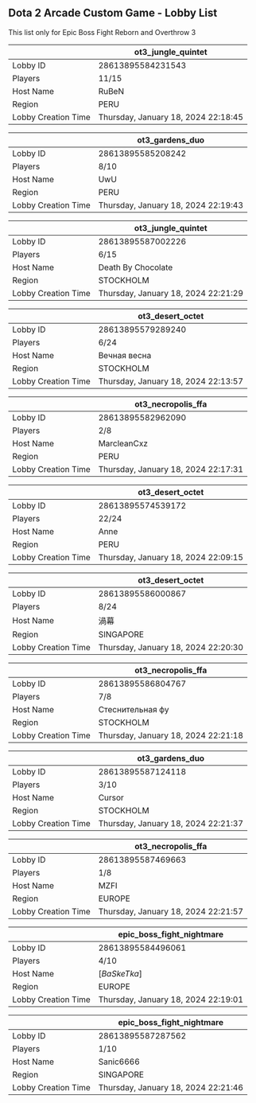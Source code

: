 ## Dota 2 Arcade Custom Game - Lobby List

This list only for Epic Boss Fight Reborn and Overthrow 3

|  | ot3_jungle_quintet |
| ------ | ------ |
| Lobby ID | 28613895584231543 |
| Players | 11/15 |
| Host Name | RuBeN |
| Region | PERU |
| Lobby Creation Time | Thursday, January 18, 2024 22:18:45 |


|  | ot3_gardens_duo |
| ------ | ------ |
| Lobby ID | 28613895585208242 |
| Players | 8/10 |
| Host Name | UwU |
| Region | PERU |
| Lobby Creation Time | Thursday, January 18, 2024 22:19:43 |


|  | ot3_jungle_quintet |
| ------ | ------ |
| Lobby ID | 28613895587002226 |
| Players | 6/15 |
| Host Name | Death By Chocolate |
| Region | STOCKHOLM |
| Lobby Creation Time | Thursday, January 18, 2024 22:21:29 |


|  | ot3_desert_octet |
| ------ | ------ |
| Lobby ID | 28613895579289240 |
| Players | 6/24 |
| Host Name | Вечная весна |
| Region | STOCKHOLM |
| Lobby Creation Time | Thursday, January 18, 2024 22:13:57 |


|  | ot3_necropolis_ffa |
| ------ | ------ |
| Lobby ID | 28613895582962090 |
| Players | 2/8 |
| Host Name | MarcleanCxz |
| Region | PERU |
| Lobby Creation Time | Thursday, January 18, 2024 22:17:31 |


|  | ot3_desert_octet |
| ------ | ------ |
| Lobby ID | 28613895574539172 |
| Players | 22/24 |
| Host Name | Anne |
| Region | PERU |
| Lobby Creation Time | Thursday, January 18, 2024 22:09:15 |


|  | ot3_desert_octet |
| ------ | ------ |
| Lobby ID | 28613895586000867 |
| Players | 8/24 |
| Host Name | 渦幕 |
| Region | SINGAPORE |
| Lobby Creation Time | Thursday, January 18, 2024 22:20:30 |


|  | ot3_necropolis_ffa |
| ------ | ------ |
| Lobby ID | 28613895586804767 |
| Players | 7/8 |
| Host Name | Стеснительная фу |
| Region | STOCKHOLM |
| Lobby Creation Time | Thursday, January 18, 2024 22:21:18 |


|  | ot3_gardens_duo |
| ------ | ------ |
| Lobby ID | 28613895587124118 |
| Players | 3/10 |
| Host Name | Cursor |
| Region | STOCKHOLM |
| Lobby Creation Time | Thursday, January 18, 2024 22:21:37 |


|  | ot3_necropolis_ffa |
| ------ | ------ |
| Lobby ID | 28613895587469663 |
| Players | 1/8 |
| Host Name | MZFI |
| Region | EUROPE |
| Lobby Creation Time | Thursday, January 18, 2024 22:21:57 |


|  | epic_boss_fight_nightmare |
| ------ | ------ |
| Lobby ID | 28613895584496061 |
| Players | 4/10 |
| Host Name | [*BaSkeTka*] |
| Region | EUROPE |
| Lobby Creation Time | Thursday, January 18, 2024 22:19:01 |


|  | epic_boss_fight_nightmare |
| ------ | ------ |
| Lobby ID | 28613895587287562 |
| Players | 1/10 |
| Host Name | Sanic6666 |
| Region | SINGAPORE |
| Lobby Creation Time | Thursday, January 18, 2024 22:21:46 |



